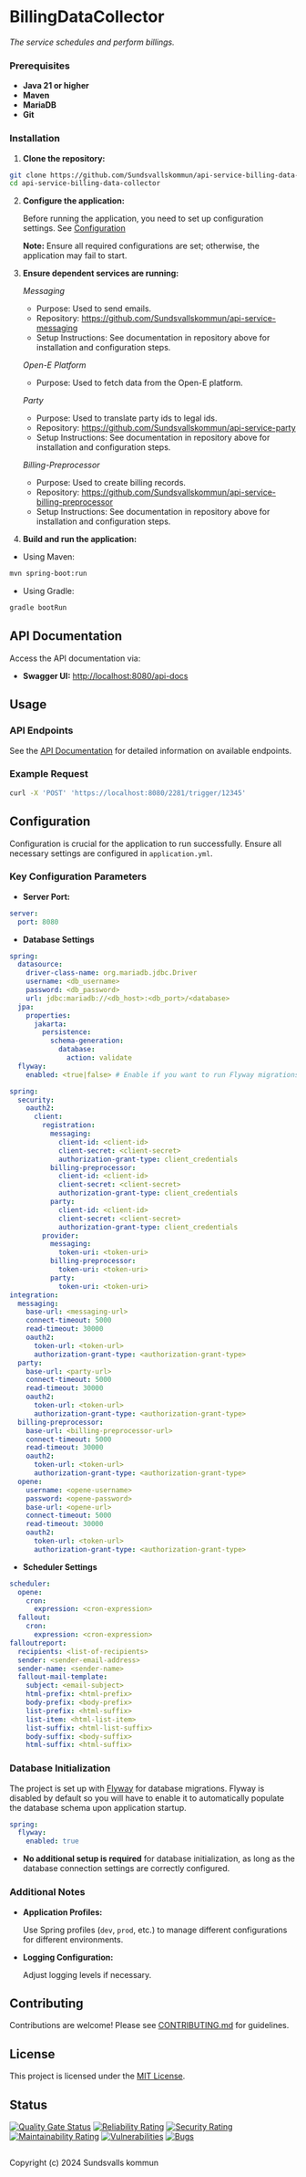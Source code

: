 # BillingDataCollector

_The service schedules and perform billings._

### Prerequisites

- **Java 21 or higher**
- **Maven**
- **MariaDB**
- **Git**

### Installation

1. **Clone the repository:**

```bash
git clone https://github.com/Sundsvallskommun/api-service-billing-data-collector.git
cd api-service-billing-data-collector
```

2. **Configure the application:**

   Before running the application, you need to set up configuration settings.
   See [Configuration](#configuration)

   **Note:** Ensure all required configurations are set; otherwise, the application may fail to start.

3. **Ensure dependent services are running:**

   *Messaging*

   - Purpose: Used to send emails.
   - Repository: https://github.com/Sundsvallskommun/api-service-messaging
   - Setup Instructions: See documentation in repository above for installation and configuration steps.

   *Open-E Platform*
   - Purpose: Used to fetch data from the Open-E platform.

   *Party*
   - Purpose: Used to translate party ids to legal ids.
   - Repository: https://github.com/Sundsvallskommun/api-service-party
   - Setup Instructions: See documentation in repository above for installation and configuration steps.

   *Billing-Preprocessor*
   - Purpose: Used to create billing records.
   - Repository: https://github.com/Sundsvallskommun/api-service-billing-preprocessor
   - Setup Instructions: See documentation in repository above for installation and configuration steps.

4. **Build and run the application:**

- Using Maven:

```bash
mvn spring-boot:run
```

- Using Gradle:

```bash
gradle bootRun
```

## API Documentation

Access the API documentation via:

- **Swagger UI:** [http://localhost:8080/api-docs](http://localhost:8080/api-docs)

## Usage

### API Endpoints

See the [API Documentation](#api-documentation) for detailed information on available endpoints.

### Example Request

```bash
curl -X 'POST' 'https://localhost:8080/2281/trigger/12345'
```

## Configuration

Configuration is crucial for the application to run successfully. Ensure all necessary settings are configured in
`application.yml`.

### Key Configuration Parameters

- **Server Port:**

```yaml
server:
  port: 8080
```

- **Database Settings**

```yaml
spring:
  datasource:
    driver-class-name: org.mariadb.jdbc.Driver
    username: <db_username>
    password: <db_password>
    url: jdbc:mariadb://<db_host>:<db_port>/<database>
  jpa:
    properties:
      jakarta:
        persistence:
          schema-generation:
            database:
              action: validate
  flyway:
    enabled: <true|false> # Enable if you want to run Flyway migrations
```

```yaml
spring:
  security:
    oauth2:
      client:
        registration:
		  messaging:
		    client-id: <client-id>
		    client-secret: <client-secret>
		    authorization-grant-type: client_credentials
		  billing-preprocessor:
		    client-id: <client-id>
		    client-secret: <client-secret>
		    authorization-grant-type: client_credentials
		  party:
		    client-id: <client-id>
		    client-secret: <client-secret>
		    authorization-grant-type: client_credentials
		provider:
		  messaging:
		  	token-uri: <token-uri>
		  billing-preprocessor:
		    token-uri: <token-uri>
		  party:
		  	token-uri: <token-uri>
integration:
  messaging:
  	base-url: <messaging-url>
  	connect-timeout: 5000
  	read-timeout: 30000
  	oauth2:
	  token-url: <token-url>
	  authorization-grant-type: <authorization-grant-type>
  party:
  	base-url: <party-url>
  	connect-timeout: 5000
  	read-timeout: 30000
  	oauth2:
      token-url: <token-url>
      authorization-grant-type: <authorization-grant-type>
  billing-preprocessor:
  	base-url: <billing-preprocessor-url>
  	connect-timeout: 5000
  	read-timeout: 30000
  	oauth2:
      token-url: <token-url>
      authorization-grant-type: <authorization-grant-type>
  opene:
  	username: <opene-username>
  	password: <opene-password>
  	base-url: <opene-url>
  	connect-timeout: 5000
  	read-timeout: 30000
  	oauth2:
      token-url: <token-url>
      authorization-grant-type: <authorization-grant-type>
```

- **Scheduler Settings**

```yaml
scheduler:
  opene:
    cron:
      expression: <cron-expression>
  fallout:
    cron:
      expression: <cron-expression>
falloutreport:
  recipients: <list-of-recipients>
  sender: <sender-email-address>
  sender-name: <sender-name>
  fallout-mail-template:
  	subject: <email-subject>
  	html-prefix: <html-prefix>
  	body-prefix: <body-prefix>
  	list-prefix: <html-suffix>
  	list-item: <html-list-item>
  	list-suffix: <html-list-suffix>
  	body-suffix: <body-suffix>
  	html-suffix: <html-suffix>
```

### Database Initialization

The project is set up with [Flyway](https://github.com/flyway/flyway) for database migrations. Flyway is disabled by
default so you will have to enable it to automatically populate the database schema upon application startup.

```yaml
spring:
  flyway:
    enabled: true
```

- **No additional setup is required** for database initialization, as long as the database connection settings are
  correctly configured.

### Additional Notes

- **Application Profiles:**

  Use Spring profiles (`dev`, `prod`, etc.) to manage different configurations for different environments.

- **Logging Configuration:**

  Adjust logging levels if necessary.

## Contributing

Contributions are welcome! Please
see [CONTRIBUTING.md](https://github.com/Sundsvallskommun/.github/blob/main/.github/CONTRIBUTING.md) for guidelines.

## License

This project is licensed under the [MIT License](LICENSE).

## Status

[![Quality Gate Status](https://sonarcloud.io/api/project_badges/measure?project=Sundsvallskommun_api-service-billing-data-collector&metric=alert_status)](https://sonarcloud.io/summary/overall?id=Sundsvallskommun_api-service-billing-data-collector)
[![Reliability Rating](https://sonarcloud.io/api/project_badges/measure?project=Sundsvallskommun_api-service-billing-data-collector&metric=reliability_rating)](https://sonarcloud.io/summary/overall?id=Sundsvallskommun_api-service-billing-data-collector)
[![Security Rating](https://sonarcloud.io/api/project_badges/measure?project=Sundsvallskommun_api-service-billing-data-collector&metric=security_rating)](https://sonarcloud.io/summary/overall?id=Sundsvallskommun_api-service-billing-data-collector)
[![Maintainability Rating](https://sonarcloud.io/api/project_badges/measure?project=Sundsvallskommun_api-service-billing-data-collector&metric=sqale_rating)](https://sonarcloud.io/summary/overall?id=Sundsvallskommun_api-service-billing-data-collector)
[![Vulnerabilities](https://sonarcloud.io/api/project_badges/measure?project=Sundsvallskommun_api-service-billing-data-collector&metric=vulnerabilities)](https://sonarcloud.io/summary/overall?id=Sundsvallskommun_api-service-billing-data-collector)
[![Bugs](https://sonarcloud.io/api/project_badges/measure?project=Sundsvallskommun_api-service-billing-data-collector&metric=bugs)](https://sonarcloud.io/summary/overall?id=Sundsvallskommun_api-service-billing-data-collector)

## 

Copyright (c) 2024 Sundsvalls kommun

